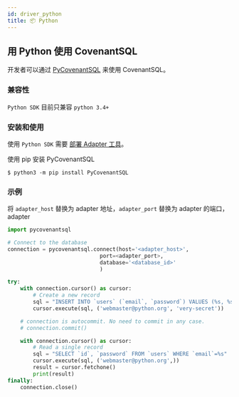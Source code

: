 ```yaml
---
id: driver_python
title: 📦 Python
---
```


## 用 Python 使用 CovenantSQL

开发者可以通过 [PyCovenantSQL](https://github.com/CovenantSQL/python-driver) 来使用 CovenantSQL。

### 兼容性

`Python SDK` 目前只兼容 `python 3.4+`

### 安装和使用

使用 `Python SDK` 需要 [部署 Adapter 工具](./adapter)。

使用 pip 安装 PyCovenantSQL

```shell
$ python3 -m pip install PyCovenantSQL 
```

### 示例

将 `adapter_host` 替换为 adapter 地址，`adapter_port` 替换为 adapter 的端口，adapter


```python
import pycovenantsql

# Connect to the database
connection = pycovenantsql.connect(host='<adapter_host>',
                             port=<adapter_port>,
                             database='<database_id>'
                             )

try:
    with connection.cursor() as cursor:
        # Create a new record
        sql = "INSERT INTO `users` (`email`, `password`) VALUES (%s, %s)"
        cursor.execute(sql, ('webmaster@python.org', 'very-secret'))

    # connection is autocommit. No need to commit in any case.
    # connection.commit()

    with connection.cursor() as cursor:
        # Read a single record
        sql = "SELECT `id`, `password` FROM `users` WHERE `email`=%s"
        cursor.execute(sql, ('webmaster@python.org',))
        result = cursor.fetchone()
        print(result)
finally:
    connection.close()
```